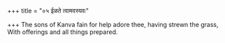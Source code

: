 +++
title = "०५ ईळते त्वामवस्यवः"

+++
The sons of Kanva fain for help adore thee, having strewn the grass,  
     With offerings and all things prepared.